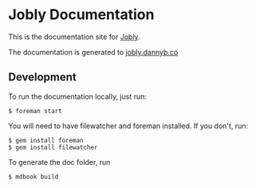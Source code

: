 Jobly Documentation
==================================================

This is the documentation site for [Jobly](https://github.com/dannyben/jobly).

The documentation is generated to [jobly.dannyb.co](https://jobly.dannyb.co)


Development
--------------------------------------------------

To run the documentation locally, just run:

    $ foreman start

You will need to have filewatcher and foreman installed. If you don't, run:

    $ gem install foreman
    $ gem install filewatcher

To generate the doc folder, run

    $ mdbook build
